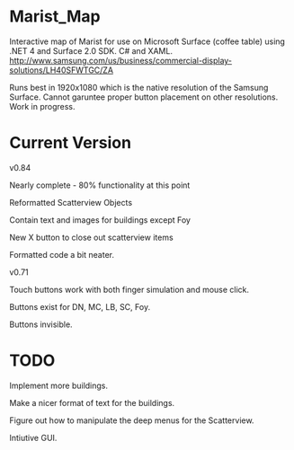 Marist_Map
==========

Interactive map of Marist for use on Microsoft Surface (coffee table) using .NET 4 and Surface 2.0 SDK. C# and XAML.
http://www.samsung.com/us/business/commercial-display-solutions/LH40SFWTGC/ZA

Runs best in 1920x1080 which is the native resolution of the Samsung Surface.
Cannot garuntee proper button placement on other resolutions. Work in progress.



Current Version
==========
v0.84

Nearly complete - 80% functionality at this point

Reformatted Scatterview Objects

Contain text and images for buildings except Foy

New X button to close out scatterview items

Formatted code a bit neater.

v0.71

Touch buttons work with both finger simulation and mouse click.

Buttons exist for DN, MC, LB, SC, Foy.

Buttons invisible.

TODO
=========
Implement more buildings.

Make a nicer format of text for the buildings.

Figure out how to manipulate the deep menus for the Scatterview.

Intiutive GUI.
